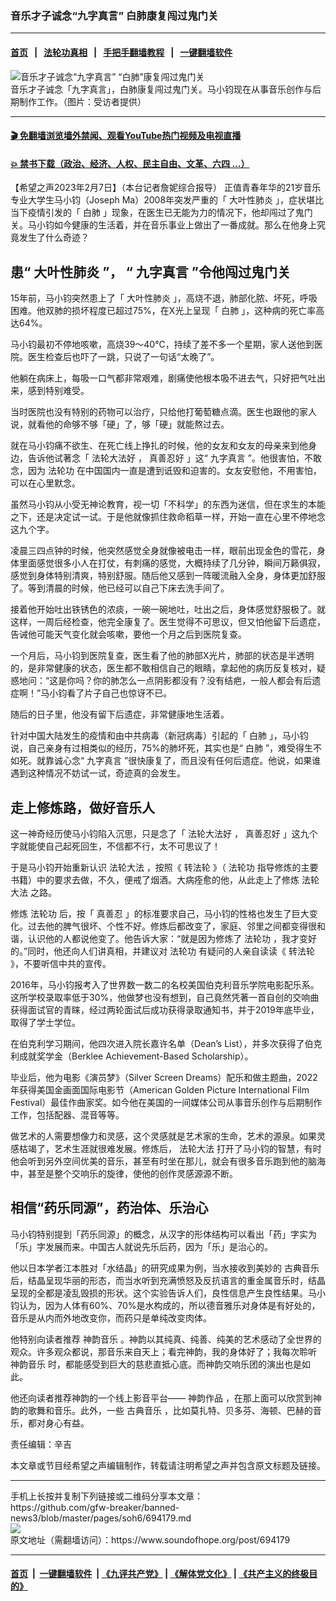 ### 音乐才子诚念“九字真言” 白肺康复闯过鬼门关
------------------------

#### [首页](https://github.com/gfw-breaker/banned-news3/blob/master/README.md) &nbsp;&nbsp;|&nbsp;&nbsp; [法轮功真相](https://github.com/begood0513/basic/blob/master/README.md)  &nbsp;&nbsp;|&nbsp;&nbsp; [手把手翻墙教程](https://github.com/gfw-breaker/guides/wiki)  &nbsp;&nbsp;|&nbsp;&nbsp; [一键翻墙软件](https://github.com/gfw-breaker/nogfw/blob/master/README.md)  



<div><img alt="音乐才子诚念“九字真言” “白肺”康复闯过鬼门关" src="https://img.soundofhope.org/2023-02/1675804165638.jpg"/>
<br/><figcaption class="caption">
 音乐才子诚念「九字真言」，白肺康复闯过鬼门关。马小钧现在从事音乐创作与后期制作工作。（图片：受访者提供）
</figcaption></div><hr/>

#### [ 🎬  免翻墙浏览墙外禁闻、观看YouTube热门视频及电视直播](https://github.com/gfw-breaker/HelloWorld)

#### [ 💥  禁书下载（政治、经济、人权、民主自由、文革、六四 ...）](https://github.com/gfw-breaker/books/blob/master/README.md)

<div><div class="Content__Wrapper sc-1bvya0-0 elmmKw article_body" data-checkusr="" itemprop="articleBody">
 <div id="post_place_1">
 </div>
 <p class="meta-top">
  <span class="meta">
   【希望之声2023年2月7日】（本台记者詹妮综合报导）
  </span>
  正值青春年华的21岁音乐专业大学生马小钧（Joseph Ma）2008年突发严重的「
  <ok href="/term/291049">
   大叶性肺炎
  </ok>
  」，症状堪比当下疫情引发的「
  <ok href="/term/820998">
   白肺
  </ok>
  」现象，在医生已无能为力的情况下，他却闯过了鬼门关。马小钧如今健康的生活着，并在音乐事业上做出了一番成就。那么在他身上究竟发生了什么奇迹？
 </p>
 <h2>
  患“
  <ok href="/term/291049">
   大叶性肺炎
  </ok>
  ”， “
  <ok href="/term/70441">
   九字真言
  </ok>
  ”令他闯过鬼门关
 </h2>
 <p>
  15年前，马小钧突然患上了「
  <ok href="/term/291049">
   大叶性肺炎
  </ok>
  」，高烧不退，肺部化脓、坏死，呼吸困难。他双肺的损坏程度已超过75%，在X光上呈现「
  <ok href="/term/820998">
   白肺
  </ok>
  」，这种病的死亡率高达64%。
 </p>
 <p>
  马小钧最初不停地咳嗽，高烧39～40℃，持续了差不多一个星期，家人送他到医院。医生检查后也吓了一跳，只说了一句话“太晚了”。
 </p>
 <p>
  他躺在病床上，每吸一口气都非常艰难，剧痛使他根本吸不进去气，只好把气吐出来，感到特别难受。
 </p>
 <p>
  当时医院也没有特别的药物可以治疗，只给他打葡萄糖点滴。医生也跟他的家人说，就看他的命够不够「硬」了，够「硬」就能熬过去。
 </p>
 <p>
  就在马小钧痛不欲生、在死亡线上挣扎的时候，他的女友和女友的母亲来到他身边，告诉他试著念「
  <ok href="/term/29653">
   法轮大法好
  </ok>
  ，
  <ok href="/term/29654">
   真善忍好
  </ok>
  」这“
  <ok href="/term/70441">
   九字真言
  </ok>
  ”。他很害怕，不敢念，因为
  <ok href="/term/968">
   法轮功
  </ok>
  在中国国内一直是遭到诋毁和迫害的。女友安慰他，不用害怕，可以在心里默念。
 </p>
 <p>
  虽然马小钧从小受无神论教育，视一切「不科学」的东西为迷信，但在求生的本能之下，还是决定试一试。于是他就像抓住救命稻草一样，开始一直在心里不停地念这九个字。
 </p>
 <p>
  凌晨三四点钟的时候，他突然感觉全身就像被电击一样，眼前出现金色的雪花，身体里面感觉很多小人在打仗，有刺痛的感觉，大概持续了几分钟，瞬间万籁俱寂，感觉到身体特别清爽，特别舒服。随后他又感到一阵暖流融入全身，身体更加舒服了。等到清晨的时候，他已经可以自己下床去洗手间了。
 </p>
 <p>
  接着他开始吐出铁锈色的浓痰，一碗一碗地吐，吐出之后，身体感觉舒服极了。就这样，一周后经检查，他完全康复了。医生觉得不可思议，但又怕他留下后遗症，告诫他可能天气变化就会咳嗽，要他一个月之后到医院复查。
 </p>
 <p>
  一个月后，马小钧到医院复查，医生看了他的肺部X光片，肺部的状态是半透明的，是非常健康的状态，医生都不敢相信自己的眼睛，拿起他的病历反复核对，疑惑地问：“这是你吗？你的肺怎么一点阴影都没有？没有结疤，一般人都会有后遗症啊！”马小钧看了片子自己也惊讶不已。
 </p>
 <p>
  随后的日子里，他没有留下后遗症，非常健康地生活着。
 </p>
 <p>
  针对中国大陆发生的疫情和由中共病毒（新冠病毒）引起的「
  <ok href="/term/820998">
   白肺
  </ok>
  」，马小钧说，自己亲身有过相类似的经历，75%的肺坏死，其实也是“
  <ok href="/term/820998">
   白肺
  </ok>
  ”，难受得生不如死。就靠诚心念“
  <ok href="/term/70441">
   九字真言
  </ok>
  ”很快康复了，而且没有任何后遗症。他说，如果谁遇到这种情况不妨试一试，奇迹真的会发生。
 </p>
 <h2>
  走上修炼路，做好音乐人
 </h2>
 <p>
  这一神奇经历使马小钧陷入沉思，只是念了「
  <ok href="/term/29653">
   法轮大法好
  </ok>
  ，
  <ok href="/term/29654">
   真善忍好
  </ok>
  」这九个字就能使自己起死回生，不信都不行，太不可思议了！
 </p>
 <p>
  于是马小钧开始重新认识
  <ok href="/term/8055">
   法轮大法
  </ok>
  ，按照《
  <ok href="/term/4799">
   转法轮
  </ok>
  》（
  <ok href="/term/968">
   法轮功
  </ok>
  指导修炼的主要书籍）中的要求去做，不久，便戒了烟酒。大病痊愈的他，从此走上了修炼
  <ok href="/term/8055">
   法轮大法
  </ok>
  之路。
 </p>
 <p>
  修炼
  <ok href="/term/968">
   法轮功
  </ok>
  后，按「
  <ok href="/term/7789">
   真善忍
  </ok>
  」的标准要求自己，马小钧的性格也发生了巨大变化。过去他的脾气很坏、个性不好。修炼后都改变了，家庭、邻里之间都变得很和谐，认识他的人都说他变了。他告诉大家：“就是因为修炼了
  <ok href="/term/968">
   法轮功
  </ok>
  ，我才变好的。”同时，他还向人们讲真相，并建议对
  <ok href="/term/968">
   法轮功
  </ok>
  有疑问的人亲自读读《
  <ok href="/term/4799">
   转法轮
  </ok>
  》，不要听信中共的宣传。
 </p>
 <p>
  2016年，马小钧报考入了世界数一数二的名校美国伯克利音乐学院电影配乐系。这所学校录取率低于30%，他做梦也没有想到，自己竟然凭著一首自创的交响曲获得面试官的青睐，经过两轮面试后成功获得录取通知书，并于2019年底毕业，取得了学士学位。
 </p>
 <p>
  在伯克利学习期间，他四次进入院长嘉许名单（Dean’s List），并多次获得了伯克利成就奖学金（Berklee Achievement-Based Scholarship）。
 </p>
 <p>
  毕业后，他为电影《演员梦》（Silver Screen Dreams）配乐和做主题曲，2022年获得美国金画面国际电影节（American Golden Picture International Film Festival）最佳作曲家奖。如今他在美国的一间媒体公司从事音乐创作与后期制作工作，包括配器、混音等等。
 </p>
 <p>
  做艺术的人需要想像力和灵感，这个灵感就是艺术家的生命，艺术的源泉。如果灵感枯竭了，艺术生涯就很难发展。修炼后，
  <ok href="/term/8055">
   法轮大法
  </ok>
  打开了马小钧的智慧，有时他会听到另外空间优美的音乐，甚至有时坐在那儿，就会有很多音乐跑到他的脑海中，甚至是整个交响乐的旋律，使他的创作灵感源源不断。
 </p>
 <h2>
  相信“药乐同源”，药治体、乐治心
 </h2>
 <p>
  马小钧特别提到「药乐同源」的概念，从汉字的形体结构可以看出「药」字实为「乐」字发展而来。中国古人就说先乐后药，因为「乐」是治心的。
 </p>
 <p>
  他以日本学者江本胜对「水结晶」的研究成果为例，当水接收到美妙的
  <ok href="/term/5921">
   古典音乐
  </ok>
  后，结晶呈现华丽的形态，而当水听到充满愤怒及反抗语言的重金属音乐时，结晶呈现的全都是凌乱毁损的形状。这个实验告诉人们，良性信息产生良性结果。马小钧认为，因为人体有60%、70%是水构成的，所以德音雅乐对身体是有好处的，音乐是从内而外地改变你，而药只是单纯改变肉体。
 </p>
 <p>
  他特别向读者推荐
  <ok href="/term/19602">
   神韵音乐
  </ok>
  。神韵以其纯真、纯善、纯美的艺术感动了全世界的观众。许多观众都说，那音乐来自天上；看完神韵，我的身体好了；我每次聆听
  <ok href="/term/19602">
   神韵音乐
  </ok>
  时，都能感受到巨大的慈悲直抵心底。而神韵交响乐团的演出也是如此。
 </p>
 <p>
  他还向读者推荐神韵的一个线上影音平台——
  <ok href="https://www.shenyuncreations.com/">
   神韵作品
  </ok>
  ，在那上面可以欣赏到神韵的歌舞和音乐。此外，一些
  <ok href="/term/5921">
   古典音乐
  </ok>
  ，比如莫扎特、贝多芬、海顿、巴赫的音乐，都对身心有益。
 </p>
 <p class="meta-btm">
  责任编辑：辛吉
 </p>
 <p class="meta-btm">
  本文章或节目经希望之声编辑制作，转载请注明希望之声并包含原文标题及链接。
 </p>
</div>
</div>
<hr/>
手机上长按并复制下列链接或二维码分享本文章：<br/>
https://github.com/gfw-breaker/banned-news3/blob/master/pages/soh6/694179.md <br/>
<a href='https://github.com/gfw-breaker/banned-news3/blob/master/pages/soh6/694179.md'><img src='https://github.com/gfw-breaker/banned-news3/blob/master/pages/soh6/694179.md.png'/></a> <br/>
原文地址（需翻墙访问）：https://www.soundofhope.org/post/694179


------------------------
#### [首页](https://github.com/gfw-breaker/banned-news3/blob/master/README.md) &nbsp;|&nbsp; [一键翻墙软件](https://github.com/gfw-breaker/nogfw/blob/master/README.md) &nbsp;| [《九评共产党》](https://github.com/gfw-breaker/9ping.md/blob/master/README.md#九评之一评共产党是什么) | [《解体党文化》](https://github.com/gfw-breaker/jtdwh.md/blob/master/README.md) | [《共产主义的终极目的》](https://github.com/gfw-breaker/gczydzjmd.md/blob/master/README.md)


<img src='http://gfw-breaker.win/banned-news3/pages/soh6/694179.md' width='0px' height='0px'/>